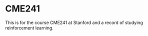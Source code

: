 # CME241

This is for the course CME241 at Stanford and a record of studying reinforcement learning.
